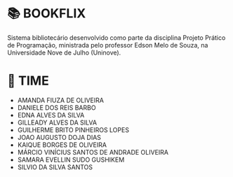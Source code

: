 # 📚 BOOKFLIX
Sistema bibliotecário desenvolvido como parte da disciplina Projeto Prático de Programação, ministrada pelo professor Edson Melo de Souza, na Universidade Nove de Julho (Uninove).

# 🤝 TIME
- AMANDA FIUZA DE OLIVEIRA
- DANIELE DOS REIS BARBO
- EDNA ALVES DA SILVA
- GILLEADY ALVES DA SILVA
- GUILHERME BRITO PINHEIROS LOPES
- JOAO AUGUSTO DOJA DIAS
- KAIQUE BORGES DE OLIVEIRA
- MÁRCIO VINÍCIUS SANTOS DE ANDRADE OLIVEIRA
- SAMARA EVELLIN SUDO GUSHIKEM
- SILVIO DA SILVA SANTOS